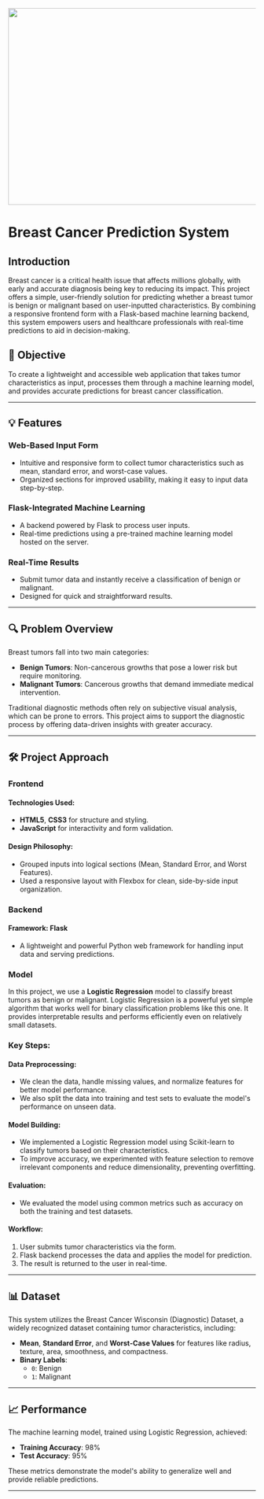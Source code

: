 <img src="https://github.com/NathanielBirhanu/cancer_detector/blob/main/DALL%C2%B7E%202024-12-30%2022.31.15%20-%20A%20healthcare%20professional%20interacting%20with%20a%20medical%20interface%2C%20analyzing%20tumor%20data%20on%20a%20screen.%20The%20scene%20is%20focused%20on%20a%20person%20in%20a%20lab%20coat%20looki.webp" width="800" height= "400">


# Breast Cancer Prediction System

## Introduction
Breast cancer is a critical health issue that affects millions globally, with early and accurate diagnosis being key to reducing its impact. This project offers a simple, user-friendly solution for predicting whether a breast tumor is benign or malignant based on user-inputted characteristics. By combining a responsive frontend form with a Flask-based machine learning backend, this system empowers users and healthcare professionals with real-time predictions to aid in decision-making.

## 🎯 Objective
To create a lightweight and accessible web application that takes tumor characteristics as input, processes them through a machine learning model, and provides accurate predictions for breast cancer classification.

---

## 💡 Features

### Web-Based Input Form
- Intuitive and responsive form to collect tumor characteristics such as mean, standard error, and worst-case values.
- Organized sections for improved usability, making it easy to input data step-by-step.

### Flask-Integrated Machine Learning
- A backend powered by Flask to process user inputs.
- Real-time predictions using a pre-trained machine learning model hosted on the server.

### Real-Time Results
- Submit tumor data and instantly receive a classification of benign or malignant.
- Designed for quick and straightforward results.


---

## 🔍 Problem Overview
Breast tumors fall into two main categories:

- **Benign Tumors**: Non-cancerous growths that pose a lower risk but require monitoring.
- **Malignant Tumors**: Cancerous growths that demand immediate medical intervention.

Traditional diagnostic methods often rely on subjective visual analysis, which can be prone to errors. This project aims to support the diagnostic process by offering data-driven insights with greater accuracy.

---

## 🛠️ Project Approach

### **Frontend**
#### Technologies Used:
- **HTML5**, **CSS3** for structure and styling.
- **JavaScript** for interactivity and form validation.

#### Design Philosophy:
- Grouped inputs into logical sections (Mean, Standard Error, and Worst Features).
- Used a responsive layout with Flexbox for clean, side-by-side input organization.

### **Backend**
#### Framework: Flask
- A lightweight and powerful Python web framework for handling input data and serving predictions.

### **Model**
In this project, we use a **Logistic Regression** model to classify breast tumors as benign or malignant. Logistic Regression is a powerful yet simple algorithm that works well for binary classification problems like this one. It provides interpretable results and performs efficiently even on relatively small datasets.

### Key Steps:

#### Data Preprocessing:
- We clean the data, handle missing values, and normalize features for better model performance.
- We also split the data into training and test sets to evaluate the model's performance on unseen data.

#### Model Building:
- We implemented a Logistic Regression model using Scikit-learn to classify tumors based on their characteristics.
- To improve accuracy, we experimented with feature selection to remove irrelevant components and reduce dimensionality, preventing overfitting.

#### Evaluation:
- We evaluated the model using common metrics such as accuracy on both the training and test datasets.


#### Workflow:
1. User submits tumor characteristics via the form.
2. Flask backend processes the data and applies the model for prediction.
3. The result is returned to the user in real-time.

---

## 📊 Dataset
This system utilizes the Breast Cancer Wisconsin (Diagnostic) Dataset, a widely recognized dataset containing tumor characteristics, including:

- **Mean**, **Standard Error**, and **Worst-Case Values** for features like radius, texture, area, smoothness, and compactness.
- **Binary Labels**:
  - `0`: Benign
  - `1`: Malignant

---

## 📈 Performance
The machine learning model, trained using Logistic Regression, achieved:

- **Training Accuracy**: 98%
- **Test Accuracy**: 95%

These metrics demonstrate the model's ability to generalize well and provide reliable predictions.

---
